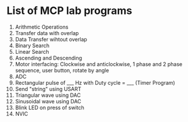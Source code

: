 # List of MCP lab programs
1) Arithmetic Operations
2) Transfer data with overlap
3) Data Transfer wihtout overlap
4) Binary Search
5) Linear Search
6) Ascending and Descending
7) Motor interfacing: Clockwise and anticlockwise, 1 phase and 2 phase sequence, user button, rotate by angle
8) ADC
9) Rectangular pulse of ___ Hz with Duty cycle = ___ (Timer Program)
10) Send "string" using USART
11) Triangular wave using DAC
12) Sinusoidal wave using DAC
13) Blink LED on press of switch
14) NVIC
